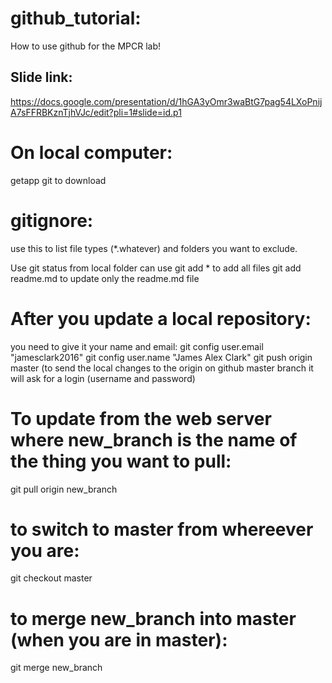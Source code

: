 # github_tutorial:
How to use github for the MPCR lab!

## Slide link:

https://docs.google.com/presentation/d/1hGA3yOmr3waBtG7pag54LXoPnijA7sFFRBKznTjhVJc/edit?pli=1#slide=id.p1


# On local computer:
getapp git to download

# gitignore:
use this to list file types (*.whatever) and folders you want to exclude.

Use git status from local folder
can use git add * to add all files
git add readme.md to update only the readme.md file


# After you update a local repository:
you need to give it your name and email:
git config user.email "jamesclark2016"
git config user.name "James Alex Clark"
git push origin master (to send the local changes to the origin on github master branch
it will ask for a login (username and password)

# To update from the web server where new_branch is the name of the thing you want to pull:
git pull origin new_branch

# to switch to master from whereever you are:
git checkout master

# to merge new_branch into master (when you are in master):
git merge new_branch
